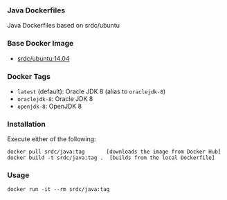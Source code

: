 ### Java Dockerfiles

Java Dockerfiles based on srdc/ubuntu

### Base Docker Image

* [srdc/ubuntu:14.04](https://hub.docker.com/r/srdc/ubuntu/)


### Docker Tags

* `latest` (default): Oracle JDK 8 (alias to `oraclejdk-8`)
* `oraclejdk-8`: Oracle JDK 8
* `openjdk-8`: OpenJDK 8

### Installation
Execute either of the following:

    docker pull srdc/java:tag       [downloads the image from Docker Hub]
    docker build -t srdc/java:tag .  [builds from the local Dockerfile]


### Usage

    docker run -it --rm srdc/java:tag
